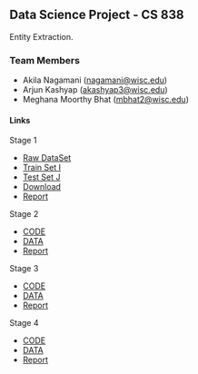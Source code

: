 ## Data Science Project - CS 838

Entity Extraction.

### Team Members
- Akila Nagamani (nagamani@wisc.edu)
- Arjun Kashyap (akashyap3@wisc.edu)
- Meghana Moorthy Bhat (mbhat2@wisc.edu)

#### Links
Stage 1
- [Raw DataSet](https://github.com/meghu2791/DataScience/tree/master/Stage1/RawData)
- [Train Set I](https://github.com/meghu2791/DataScience/tree/master/Stage1/DataSets/TrainDataSet)
- [Test Set J](https://github.com/meghu2791/DataScience/tree/master/Stage1/DataSets/TestDataSet)
- [Download](https://github.com/meghu2791/DataScience/blob/master/Stage1/CompressedProjectFiles.zip)
- [Report](https://github.com/meghu2791/DataScience/tree/master/Stage1/Stage1_report.pdf)

Stage 2
- [CODE](https://github.com/meghu2791/DataScience/tree/master/Stage2/CODE)
- [DATA](https://github.com/meghu2791/DataScience/tree/master/Stage2/DATA)
- [Report](https://github.com/meghu2791/DataScience/tree/master/Stage2/Stage2_report.pdf)

Stage 3
- [CODE](https://github.com/meghu2791/DataScience/tree/master/Stage3/CODE)
- [DATA](https://github.com/meghu2791/DataScience/tree/master/Stage3/DATA)
- [Report](https://github.com/meghu2791/DataScience/tree/master/Stage3/Stage3_report.pdf)

Stage 4
- [CODE](https://github.com/meghu2791/DataScience/tree/master/Stage4/stage4/merge.py)
- [DATA](https://github.com/meghu2791/DataScience/tree/master/Stage4/stage4)
- [Report](https://github.com/meghu2791/DataScience/tree/master/Stage4/Stage4_report.pdf)
